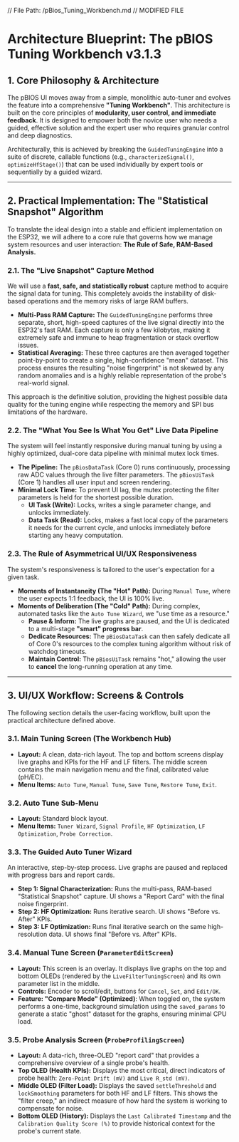 // File Path: /pBios_Tuning_Workbench.md
// MODIFIED FILE

# Architecture Blueprint: The pBIOS Tuning Workbench v3.1.3

## 1. Core Philosophy & Architecture

The pBIOS UI moves away from a simple, monolithic auto-tuner and evolves the feature into a comprehensive **"Tuning Workbench"**. This architecture is built on the core principles of **modularity, user control, and immediate feedback**. It is designed to empower both the novice user who needs a guided, effective solution and the expert user who requires granular control and deep diagnostics.

Architecturally, this is achieved by breaking the `GuidedTuningEngine` into a suite of discrete, callable functions (e.g., `characterizeSignal()`, `optimizeHfStage()`) that can be used individually by expert tools or sequentially by a guided wizard.

---

## 2. Practical Implementation: The "Statistical Snapshot" Algorithm

To translate the ideal design into a stable and efficient implementation on the ESP32, we will adhere to a core rule that governs how we manage system resources and user interaction: **The Rule of Safe, RAM-Based Analysis.**

### 2.1. The "Live Snapshot" Capture Method

We will use a **fast, safe, and statistically robust** capture method to acquire the signal data for tuning. This completely avoids the instability of disk-based operations and the memory risks of large RAM buffers.

* **Multi-Pass RAM Capture:** The `GuidedTuningEngine` performs three separate, short, high-speed captures of the live signal directly into the ESP32's fast RAM. Each capture is only a few kilobytes, making it extremely safe and immune to heap fragmentation or stack overflow issues.
* **Statistical Averaging:** These three captures are then averaged together point-by-point to create a single, high-confidence "mean" dataset. This process ensures the resulting "noise fingerprint" is not skewed by any random anomalies and is a highly reliable representation of the probe's real-world signal.

This approach is the definitive solution, providing the highest possible data quality for the tuning engine while respecting the memory and SPI bus limitations of the hardware.

### 2.2. The "What You See Is What You Get" Live Data Pipeline

The system will feel instantly responsive during manual tuning by using a highly optimized, dual-core data pipeline with minimal mutex lock times.

* **The Pipeline:** The `pBiosDataTask` (Core 0) runs continuously, processing raw ADC values through the live filter parameters. The `pBiosUiTask` (Core 1) handles all user input and screen rendering.
* **Minimal Lock Time:** To prevent UI lag, the mutex protecting the filter parameters is held for the shortest possible duration.
    * **UI Task (Write):** Locks, writes a single parameter change, and unlocks immediately.
    * **Data Task (Read):** Locks, makes a fast local copy of the parameters it needs for the current cycle, and unlocks immediately before starting any heavy computation.

### 2.3. The Rule of Asymmetrical UI/UX Responsiveness

The system's responsiveness is tailored to the user's expectation for a given task.

* **Moments of Instantaneity (The "Hot" Path):** During `Manual Tune`, where the user expects 1:1 feedback, the UI is 100% live.
* **Moments of Deliberation (The "Cold" Path):** During complex, automated tasks like the `Auto Tune Wizard`, we "use time as a resource."
    * **Pause & Inform:** The live graphs are paused, and the UI is dedicated to a multi-stage **"smart" progress bar**.
    * **Dedicate Resources:** The `pBiosDataTask` can then safely dedicate all of Core 0's resources to the complex tuning algorithm without risk of watchdog timeouts.
    * **Maintain Control:** The `pBiosUiTask` remains "hot," allowing the user to **cancel** the long-running operation at any time.

---

## 3. UI/UX Workflow: Screens & Controls

The following section details the user-facing workflow, built upon the practical architecture defined above.

### 3.1. Main Tuning Screen (The Workbench Hub)

* **Layout:** A clean, data-rich layout. The top and bottom screens display live graphs and KPIs for the HF and LF filters. The middle screen contains the main navigation menu and the final, calibrated value (pH/EC).
* **Menu Items:** `Auto Tune`, `Manual Tune`, `Save Tune`, `Restore Tune`, `Exit`.

### 3.2. Auto Tune Sub-Menu

* **Layout:** Standard block layout.
* **Menu Items:** `Tuner Wizard`, `Signal Profile`, `HF Optimization`, `LF Optimization`, `Probe Correction`.

### 3.3. The Guided Auto Tuner Wizard

An interactive, step-by-step process. Live graphs are paused and replaced with progress bars and report cards.

* **Step 1: Signal Characterization:** Runs the multi-pass, RAM-based "Statistical Snapshot" capture. UI shows a "Report Card" with the final noise fingerprint.
* **Step 2: HF Optimization:** Runs iterative search. UI shows "Before vs. After" KPIs.
* **Step 3: LF Optimization:** Runs final iterative search on the same high-resolution data. UI shows final "Before vs. After" KPIs.

### 3.4. Manual Tune Screen (`ParameterEditScreen`)

* **Layout:** This screen is an overlay. It displays live graphs on the top and bottom OLEDs (rendered by the `LiveFilterTuningScreen`) and its own parameter list in the middle.
* **Controls:** Encoder to scroll/edit, buttons for `Cancel`, `Set`, and `Edit/OK`.
* **Feature: "Compare Mode" (Optimized)**: When toggled on, the system performs a one-time, background simulation using the `saved_params` to generate a static "ghost" dataset for the graphs, ensuring minimal CPU load.

### 3.5. Probe Analysis Screen (`ProbeProfilingScreen`)

* **Layout:** A data-rich, three-OLED "report card" that provides a comprehensive overview of a single probe's health.
* **Top OLED (Health KPIs):** Displays the most critical, direct indicators of probe health: `Zero-Point Drift (mV)` and `Live R_std (mV)`.
* **Middle OLED (Filter Load):** Displays the saved `settleThreshold` and `lockSmoothing` parameters for both HF and LF filters. This shows the "filter creep," an indirect measure of how hard the system is working to compensate for noise.
* **Bottom OLED (History):** Displays the `Last Calibrated Timestamp` and the `Calibration Quality Score (%)` to provide historical context for the probe's current state.